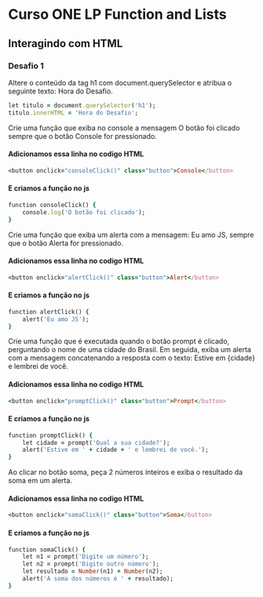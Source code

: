 # Curso ONE LP Function and Lists
## Interagindo com HTML
### Desafio 1

Altere o conteúdo da tag h1 com document.querySelector e atribua o seguinte texto: Hora do Desafio.
```ruby
let titulo = document.querySelector('h1');
titulo.innerHTML = 'Hora do Desafio';
```
Crie uma função que exiba no console a mensagem O botão foi clicado sempre que o botão Console for pressionado.
#### Adicionamos essa linha no codigo HTML
```ruby
<button onclick="consoleClick()" class="button">Console</button>
```
#### E criamos a função no js
```ruby
function consoleClick() {
    console.log('O botão foi clicado');
}
```
Crie uma função que exiba um alerta com a mensagem: Eu amo JS, sempre que o botão Alerta for pressionado.
#### Adicionamos essa linha no codigo HTML
```ruby
<button onclick="alertClick()" class="button">Alert</button>
```
#### E criamos a função no js
```ruby
function alertClick() {
    alert('Eu amo JS');
}
```
Crie uma função que é executada quando o botão prompt é clicado, perguntando o nome de uma cidade do Brasil. Em seguida, exiba um alerta com a mensagem concatenando a resposta com o texto: Estive em {cidade} e lembrei de você.
#### Adicionamos essa linha no codigo HTML
```ruby
<button onclick="promptClick()" class="button">Prompt</button>
```
#### E criamos a função no js
```ruby
function promptClick() {
    let cidade = prompt('Qual a sua cidade?');
    alert('Estive em ' + cidade + ' e lembrei de você.');
}
```
Ao clicar no botão soma, peça 2 números inteiros e exiba o resultado da soma em um alerta.
#### Adicionamos essa linha no codigo HTML
```ruby
<button onclick="somaClick()" class="button">Soma</button>
```
#### E criamos a função no js
```ruby
function somaClick() {
    let n1 = prompt('Digite um número');
    let n2 = prompt('Digite outro número');
    let resultado = Number(n1) + Number(n2);
    alert('A soma dos números é ' + resultado);
}
```
